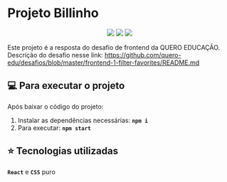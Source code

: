 # Projeto Billinho
<p align="center">
    <img src="http://img.shields.io/static/v1?label=LICENSE&message=MIT&color=green"/>
    <img src="http://img.shields.io/static/v1?label=VERSION&message=1.0&color=blue"/>
    <img src="http://img.shields.io/static/v1?label=STATUS&message=IN BUILD&color=orange"/>
</p>


Este projeto é a resposta do desafio de frontend da QUERO EDUCAÇÂO.
Descrição do desafio nesse link: https://github.com/quero-edu/desafios/blob/master/frontend-1-filter-favorites/README.md


## :computer: Para executar o projeto

Após baixar o código do projeto:
 1) Instalar as dependências necessárias: **`npm i`**
 2) Para executar: **`npm start`**


## :star: Tecnologias utilizadas

**`React`** e **`CSS`** puro